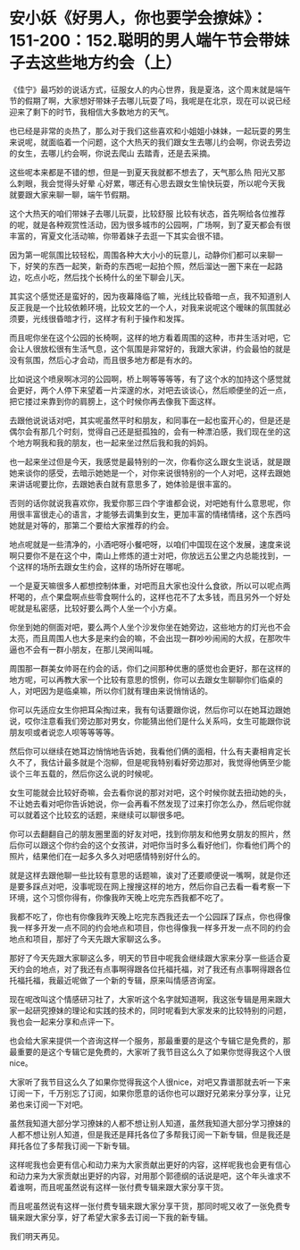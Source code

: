 # 安小妖《好男人，你也要学会撩妹》：151-200：152.聪明的男人端午节会带妹子去这些地方约会（上）

《佳宁》最巧妙的说话方式，征服女人的内心世界，我是夏洛，这个周末就是端午节的假期了啊，大家想好带妹子去哪儿玩耍了吗，我呢是在北京，现在可以说已经迎来了剩下的时节，我相信大多数地方的天气。

也已经是非常的炎热了，那么对于我们这些喜欢和小姐姐小妹妹，一起玩耍的男生来说呢，就面临着一个问题，这个大热天的我们跟女生去哪儿约会啊，你说去旁边的女生，去哪儿约会啊，你说去爬山 去踏青，还是去采摘。

这些呢本来都是不错的想，但是一到夏天我就都不想去了，天气那么热 阳光又那么刺眼，我会觉得头好晕 心好累，哪还有心思去跟女生愉快玩耍，所以呢今天我就要跟大家来聊一聊，端午节假期。

这个大热天的咱们带妹子去哪儿玩耍，比较舒服 比较有状态，首先啊给各位推荐的呢，就是各种观赏性活动，因为很多城市的公园啊，广场啊，到了夏天都会有很丰富的，宵夏文化活动嘛，你带着妹子去逛一下其实会很不错。

因为第一呢氛围比较轻松，周围各种大大小小的玩意儿，动静你们都可以来聊一下，好笑的东西一起笑，新奇的东西呢一起拍个照，然后溜达一圈下来在一起路边，吃点小吃，然后找个长椅什么的坐下聊会儿天。

其实这个感觉还是蛮好的，因为夜幕降临了嘛，光线比较昏暗一点，我不知道别人反正我是一个比较依赖环境，比较文艺的一个人，对我来说呢这个暧昧的氛围就必须要，光线很昏暗才行，这样才有利于操作和发挥。

而且呢你坐在这个公园的长椅啊，这样的地方看着周围的这种，市井生活对吧，它会让人很放松很有生活气息，这个氛围是非常好的，我跟大家讲，约会最怕的就是没有氛围，然后心才会动，而且很多地方都是有水的。

比如说这个喷泉啊冰河的公园啊，桥上啊等等等等，有了这个水的加持这个感觉就会更好，两个人停下来望着一片深邃的水，对吧去谈谈心，然后顺便坐的近一点，把它搂过来靠到你的肩膀上，这个时候你再去像我下面这样。

去跟他说说话对吧，其实呢虽然平时和朋友，和同事在一起也蛮开心的，但是还是偶尔会有那几个时刻，觉得自己还是挺孤独的，会有一种漂泊感，我们现在坐的这个地方啊我和我的朋友，也一起来坐过然后我和我的妈妈。

也一起来坐过但是今天，我感觉是最特别的一次，你看你这么跟女生说话，就是跟她来谈你的感受，去暗示她她是一个，对你来说很特别的一个人对吧，这样去跟她来讲话呢要比你，去跟她表白就有意思多了，她体验是很丰富的。

否则的话你就说我喜欢你，我爱你那三四个字谁都会说，对吧她有什么意思呢，你用很丰富很走心的语言，才能够去调集到女生，更加丰富的情绪情绪，这个东西吗她就是对等的，那第二个要给大家推荐的约会。

地点呢就是一些清净的，小酒吧呀小餐吧呀，以咱们中国现在这个发展，速度来说啊只要你不是在这个中，南山上修炼的道士对吧，你放远五公里之内总能找到，一个这样的场所去跟女生约会，这样的场所好在哪呢。

一个是夏天嘛很多人都想控制体重，对吧而且大家也没什么食欲，所以可以呢点两杯喝的，点个果盘啊点些零食啊什么的，这样也花不了太多钱，而且另外一个好处呢就是私密感，比较好要么两个人坐一个小方桌。

你坐到她的侧面对吧，要么两个人坐个沙发你坐在她旁边，这些地方的灯光也不会太亮，而且周围人也大多是来约会的嘛，不会出现一群吵吵闹闹的大叔，在那吹牛逼也不会有一群小朋友，在那儿哭闹叫喊。

周围那一群美女帅哥在约会的话，你们之间那种优惠的感觉也会更好，那在这样的地方呢，可以再教大家一个比较有意思的惯例，你可以去跟女生聊聊你们临桌的人，对吧因为是临桌嘛，所以你们就有理由来说悄悄话的。

你可以先适应女生你把耳朵掏过来，我有句话要跟你说，然后你可以在她耳边跟她说，哎你注意看我们旁边那对男女，你能猜出他们是什么关系吗，女生可能跟你说朋友呗或者说恋人呗等等等等。

然后你可以继续在她耳边悄悄地告诉她，我看他们俩的面相，什么有夫妻相肯定长久不了，我估计最多就是个泡柳，但是呢我特别看好旁边那对，我觉得他俩至少能谈个三年五载的，然后你这么说的时候呢。

女生可能就会比较好奇嘛，会去看你说的那对对吧，这个时候你就去扭动她的头，不让她去看对吧你告诉她说，你一会再看不然发现了过来打你怎么办，然后呢你就可以就着这个比较玄的话题，来继续可以聊很多吧。

你可以去翻翻自己的朋友圈里面的好友对吧，找到你朋友和他男女朋友的照片，然后你可以跟这个你约会的这个女孩讲，对吧你当时多么看好他们，你看他们两个的照片，结果他们在一起多久多久对吧感情特别好什么的。

就是这样去跟他聊一些比较有意思的话题嘛，诶对了还要顺便说一嘴啊，就是你还是要多踩点对吧，没事呢现在网上搜搜这样的地方，然后你自己去看一看考察一下环境，这个习惯你得有，你像我昨天晚上吃完东西我都不吃了。

我都不吃了，你也有你像我昨天晚上吃完东西我还去一个公园踩了踩点，你也得像我一样多开发一点不同的约会地点和项目，你也得像我一样多开发一点不同的约会地点和项目，那好了今天先跟大家聊这么多。

那好了今天先跟大家聊这么多，明天的节目中呢我会继续跟大家来分享一些适合夏天约会的地点，对了我还有点事啊得跟各位托福托福，对了我还有点事啊得跟各位托福托福，我最近呢做了一个新的专辑，原来叫情感咨询室。

现在呢改叫这个情感研习社了，大家听这个名字就知道啊，我这张专辑是用来跟大家一起研究撩妹的理论和实践的技术的，同时呢看到大家发来的比较特别的问题，我也会一起来分享和点评一下。

也会给大家来提供一个咨询这样一个服务，那最重要的是这个专辑它是免费的，那最重要的是这个专辑它是免费的，大家听了我节目这么久了如果你觉得我这个人很nice。

大家听了我节目这么久了如果你觉得我这个人很nice，对吧又靠谱那就去听一下来订阅一下，千万别忘了订阅，如果你愿意的话你也可以跟好兄弟来分享分享，让兄弟也来订阅一下对吧。

虽然我知道大部分学习撩妹的人都不想让别人知道，虽然我知道大部分学习撩妹的人都不想让别人知道，但是我还是拜托各位了多帮我订阅一下新专辑，但是我还是拜托各位了多帮我订阅一下新专辑。

这样呢我也会更有信心和动力来为大家贡献出更好的内容，这样呢我也会更有信心和动力来为大家贡献出更好的内容，对用那个郭德纲的话说是吧，这个年头谁求不着谁啊，而且呢虽然说有这样一张付费专辑来跟大家分享干货。

而且呢虽然说有这样一张付费专辑来跟大家分享干货，那同时呢又收了一张免费专辑来跟大家分享，好了希望大家多去订阅一下我的新专辑。

我们明天再见。